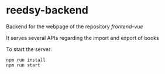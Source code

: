 # reedsy-backend

Backend for the webpage of the repository *frontend-vue*

It serves several APIs regarding the import and export of books

To start the server:
````
npm run install
npm run start
